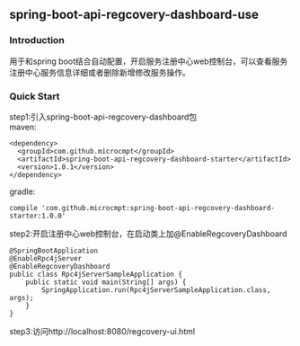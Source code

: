 ## spring-boot-api-regcovery-dashboard-use
### Introduction
用于和spring boot结合自动配置，开启服务注册中心web控制台，可以查看服务注册中心服务信息详细或者删除新增修改服务操作。

### Quick Start
step1:引入spring-boot-api-regcovery-dashboard包<br/>
maven:
```
<dependency>
  <groupId>com.github.microcmpt</groupId>
  <artifactId>spring-boot-api-regcovery-dashboard-starter</artifactId>
  <version>1.0.1</version>
</dependency>
```
gradle:
```
compile 'com.github.microcmpt:spring-boot-api-regcovery-dashboard-starter:1.0.0'
```
step2:开启注册中心web控制台，在启动类上加@EnableRegcoveryDashboard
```$xslt
@SpringBootApplication
@EnableRpc4jServer
@EnableRegcoveryDashboard
public class Rpc4jServerSampleApplication {
	public static void main(String[] args) {
		SpringApplication.run(Rpc4jServerSampleApplication.class, args);
	}
}
```
step3:访问http://localhost:8080/regcovery-ui.html